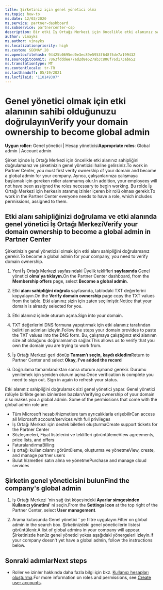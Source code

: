 ```yaml
---
title: Şirketiniz için genel yönetici olma
ms.topic: how-to
ms.date: 12/03/2020
ms.service: partner-dashboard
ms.subservice: partnercenter-csp
description: Bir etki İş Ortağı Merkezi için öncelikle etki alanınız sahipliğini doğrulamanız gerekir. Bunu yapmayı ve kullanıcı ekley kullanıcılara genel yönetici olma hakkında bilgi edinebilirsiniz.
author: vinayks
ms.author: vinayks
ms.localizationpriority: high
ms.custom: SEOMAY.20
ms.openlocfilehash: 94425b0695ed0e3ec89e5953f648f5de7a199432
ms.sourcegitcommit: 7063fdddee77ad2d8e627ab3c806f76d173ab652
ms.translationtype: MT
ms.contentlocale: tr-TR
ms.lasthandoff: 05/19/2021
ms.locfileid: "110149307"
---
```

# <a name="verify-your-domain-ownership-to-become-global-admin"></a><span data-ttu-id="7e7ba-104">Genel yönetici olmak için etki alanının sahibi olduğunuzu doğrulayın</span><span class="sxs-lookup"><span data-stu-id="7e7ba-104">Verify your domain ownership to become global admin</span></span> 


<span data-ttu-id="7e7ba-105">**Uygun roller:** Genel yönetici | Hesap yöneticisi</span><span class="sxs-lookup"><span data-stu-id="7e7ba-105">**Appropriate roles**: Global admin | Account admin</span></span>

<span data-ttu-id="7e7ba-106">Şirket içinde İş Ortağı Merkezi için öncelikle etki alanınız sahipliğini doğrulamanız ve şirketinizin genel yöneticisi haline gelirsiniz.</span><span class="sxs-lookup"><span data-stu-id="7e7ba-106">To work in Partner Center, you must first verify ownership of your domain and become a global admin for your company.</span></span> <span data-ttu-id="7e7ba-107">Ayrıca, çalışanlarınıza çalışmaya başlamak için gereken roller atanmamış olur.</span><span class="sxs-lookup"><span data-stu-id="7e7ba-107">In addition, your employees will not have been assigned the roles necessary to begin working.</span></span>  <span data-ttu-id="7e7ba-108">Bu rolde İş Ortağı Merkezi için herkesin atanmış izinler içeren bir rolü olması gerekir.</span><span class="sxs-lookup"><span data-stu-id="7e7ba-108">To work in the Partner Center everyone needs to have a role, which includes permissions, assigned to them.</span></span>  

## <a name="verify-your-domain-ownership-to-become-a-global-admin-in-partner-center"></a><span data-ttu-id="7e7ba-109">Etki alanı sahipliğinizi doğrulama ve etki alanında genel yönetici İş Ortağı Merkezi</span><span class="sxs-lookup"><span data-stu-id="7e7ba-109">Verify your domain ownership to become a global admin in Partner Center</span></span>

<span data-ttu-id="7e7ba-110">Şirketinizin genel yöneticisi olmak için etki alanı sahipliğini doğrulamanız gerekir.</span><span class="sxs-lookup"><span data-stu-id="7e7ba-110">To become a global admin for your company, you need to verify domain ownership.</span></span>

1. <span data-ttu-id="7e7ba-111">Yeni İş Ortağı Merkezi sayfasındaki Üyelik teklifleri **sayfasında** Genel yönetici **olma'ya tıklayın.**</span><span class="sxs-lookup"><span data-stu-id="7e7ba-111">On the Partner Center dashboard, from the **Membership offers** page, select **Become a global admin**.</span></span> 

2. <span data-ttu-id="7e7ba-112">Etki **alanı sahipliğini doğrula** sayfasında, tablodaki TXT değerlerini kopyalayın.</span><span class="sxs-lookup"><span data-stu-id="7e7ba-112">On the **Verify domain ownership** page copy the TXT values from the table.</span></span> <span data-ttu-id="7e7ba-113">Etki alanınız sizin için zaten seçilmiştir.</span><span class="sxs-lookup"><span data-stu-id="7e7ba-113">Notice that your domain is already selected for you.</span></span>

3. <span data-ttu-id="7e7ba-114">Etki alanınız içinde oturum açma.</span><span class="sxs-lookup"><span data-stu-id="7e7ba-114">Sign into your domain.</span></span> 

4. <span data-ttu-id="7e7ba-115">TXT değerlerini DNS formuna yapıştırmak için etki alanınız tarafından belirtilen adımları izleyin.</span><span class="sxs-lookup"><span data-stu-id="7e7ba-115">Follow the steps your domain provides to paste the TXT values into the DNS form.</span></span>  <span data-ttu-id="7e7ba-116">Bu, çalışmaya çalıştığınız etki alanının size ait olduğunu doğrulamamızı sağlar.</span><span class="sxs-lookup"><span data-stu-id="7e7ba-116">This allows us to verify that you own the domain you are trying to work from.</span></span>

5. <span data-ttu-id="7e7ba-117">İş Ortağı Merkezi geri dönüp **Tamam'ı seçin, kaydı ekledim**</span><span class="sxs-lookup"><span data-stu-id="7e7ba-117">Return to Partner Center and select **Okay, I've added the record**</span></span>

6. <span data-ttu-id="7e7ba-118">Doğrulama tamamlandıktan sonra oturum açmanız gerekir. Durumu yenilemek için yeniden oturum açma.</span><span class="sxs-lookup"><span data-stu-id="7e7ba-118">Once verification is complete you need to sign out. Sign in again to refresh your status.</span></span> 

<span data-ttu-id="7e7ba-119">Etki alanınız sahipliğini doğrulamak sizi genel yönetici yapar. Genel yönetici rolüyle birlikte gelen izinlerden bazıları:</span><span class="sxs-lookup"><span data-stu-id="7e7ba-119">Verifying ownership of your domain also makes you a global admin. Some of the permissions that come with the global admin role are:</span></span>

- <span data-ttu-id="7e7ba-120">Tüm Microsoft hesabı/hizmetlere tam ayrıcalıklarla erişebilir</span><span class="sxs-lookup"><span data-stu-id="7e7ba-120">Can access all Microsoft account/services with full privileges</span></span> 
- <span data-ttu-id="7e7ba-121">İş Ortağı Merkezi için destek biletleri oluşturma</span><span class="sxs-lookup"><span data-stu-id="7e7ba-121">Create support tickets for the Partner Center</span></span>
- <span data-ttu-id="7e7ba-122">Sözleşmeleri, Fiyat listelerini ve teklifleri görüntüleme</span><span class="sxs-lookup"><span data-stu-id="7e7ba-122">View agreements, price lists, and offers</span></span>
- <span data-ttu-id="7e7ba-123">Faturalandırma</span><span class="sxs-lookup"><span data-stu-id="7e7ba-123">Billing</span></span>
- <span data-ttu-id="7e7ba-124">İş ortağı kullanıcılarını görüntüleme, oluşturma ve yönetme</span><span class="sxs-lookup"><span data-stu-id="7e7ba-124">View, create, and manage partner users</span></span>
- <span data-ttu-id="7e7ba-125">Bulut hizmetleri satın alma ve yönetme</span><span class="sxs-lookup"><span data-stu-id="7e7ba-125">Purchase and manage cloud services</span></span>

## <a name="find-the-companys-global-admin"></a><span data-ttu-id="7e7ba-126">Şirketin genel yöneticisini bulun</span><span class="sxs-lookup"><span data-stu-id="7e7ba-126">Find the company's global admin</span></span>

1. <span data-ttu-id="7e7ba-127">Iş Ortağı Merkezi 'nin sağ üst köşesindeki **Ayarlar simgesinden** **Kullanıcı yönetimi**' ni seçin.</span><span class="sxs-lookup"><span data-stu-id="7e7ba-127">From the **Settings icon** at the top right of the Partner Center, select **User management**.</span></span>

1. <span data-ttu-id="7e7ba-128">Arama kutusunda Genel yönetici ' ye filtre uygulayın.</span><span class="sxs-lookup"><span data-stu-id="7e7ba-128">Filter on global admin in the search box.</span></span> <span data-ttu-id="7e7ba-129">Şirketinizdeki genel yöneticilerin listesi görüntülenir.</span><span class="sxs-lookup"><span data-stu-id="7e7ba-129">A list of global admins in your company will appear.</span></span> <span data-ttu-id="7e7ba-130">Şirketinizde henüz genel yönetici yoksa aşağıdaki yönergeleri izleyin.</span><span class="sxs-lookup"><span data-stu-id="7e7ba-130">If your company doesn't yet have a global admin, follow the instructions below.</span></span>

## <a name="next-steps"></a><span data-ttu-id="7e7ba-131">Sonraki adımlar</span><span class="sxs-lookup"><span data-stu-id="7e7ba-131">Next steps</span></span>

- <span data-ttu-id="7e7ba-132">Roller ve izinler hakkında daha fazla bilgi için bkz. [Kullanıcı hesapları oluşturma](create-user-accounts-and-set-permissions.md).</span><span class="sxs-lookup"><span data-stu-id="7e7ba-132">For more information on roles and permissions, see [Create user accounts](create-user-accounts-and-set-permissions.md).</span></span> 